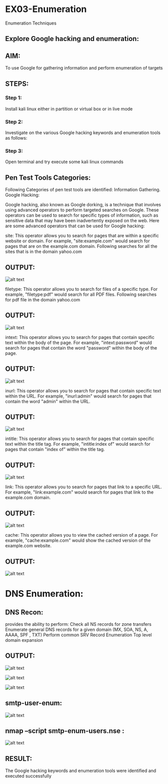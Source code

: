 # EX03-Enumeration
Enumeration Techniques

## Explore Google hacking and enumeration:

## AIM:

To use Google for gathering information and perform enumeration of targets

## STEPS:

### Step 1:

Install kali linux either in partition or virtual box or in live mode

### Step 2:

Investigate on the various Google hacking keywords and enumeration tools as follows:


### Step 3:
Open terminal and try execute some kali linux commands

## Pen Test Tools Categories:  

Following Categories of pen test tools are identified:
Information Gathering.
Google Hacking:

Google hacking, also known as Google dorking, is a technique that involves using advanced operators to perform targeted searches on Google. These operators can be used to search for specific types of information, such as sensitive data that may have been inadvertently exposed on the web. Here are some advanced operators that can be used for Google hacking:

site: This operator allows you to search for pages that are within a specific website or domain. For example, "site:example.com" would search for pages that are on the example.com domain.
Following searches for all the sites that is in the domain yahoo.com
## OUTPUT:
![alt text](img-1.png)


filetype: This operator allows you to search for files of a specific type. For example, "filetype:pdf" would search for all PDF files.
Following searches for pdf file in the domain yahoo.com
## OUTPUT:
![alt text](img-2.png)


intext: This operator allows you to search for pages that contain specific text within the body of the page. For example, "intext:password" would search for pages that contain the word "password" within the body of the page.
## OUTPUT:
![alt text](img-3.png)



inurl: This operator allows you to search for pages that contain specific text within the URL. For example, "inurl:admin" would search for pages that contain the word "admin" within the URL.
## OUTPUT:
![alt text](img-4.png)


intitle: This operator allows you to search for pages that contain specific text within the title tag. For example, "intitle:index of" would search for pages that contain "index of" within the title tag.
## OUTPUT:
![alt text](img-5.png)

link: This operator allows you to search for pages that link to a specific URL. For example, "link:example.com" would search for pages that link to the example.com domain.
## OUTPUT:
![alt text](img-6.png)


cache: This operator allows you to view the cached version of a page. For example, "cache:example.com" would show the cached version of the example.com website.
## OUTPUT:
![alt text](img-7.png)

 
# DNS Enumeration:

## DNS Recon:
provides the ability to perform:
Check all NS records for zone transfers
Enumerate general DNS records for a given domain (MX, SOA, NS, A, AAAA, SPF , TXT)
Perform common SRV Record Enumeration
Top level domain expansion
## OUTPUT:
![alt text](img-8.png)

![alt text](img-9.png)

![alt text](img-10.png)

## smtp-user-enum:
![alt text](img-11.png)

## nmap –script smtp-enum-users.nse <hostname>:
![alt text](img-12.png)
  

## RESULT:
The Google hacking keywords and enumeration tools were identified and executed successfully
